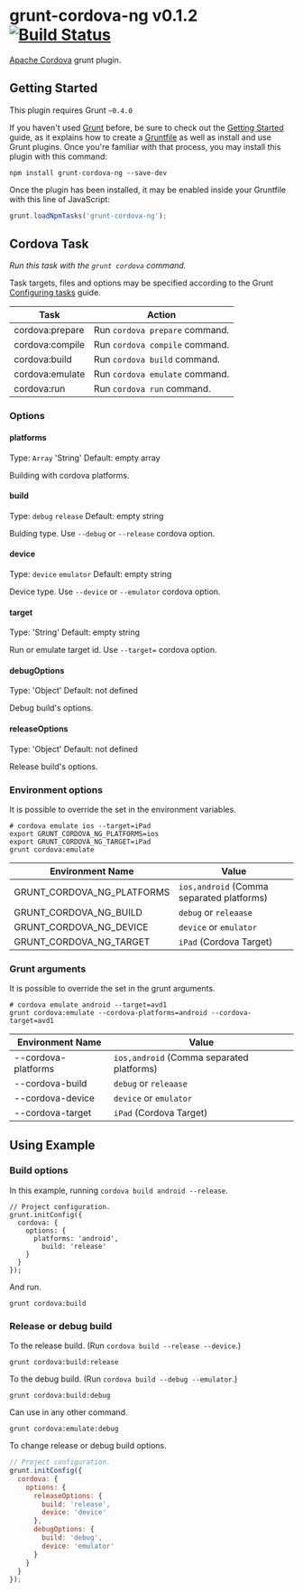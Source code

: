 # grunt-cordova-ng v0.1.2 [![Build Status](https://travis-ci.org/GrayBullet/grunt-cordova-ng.svg?branch=master)](https://travis-ci.org/GrayBullet/grunt-cordova-ng)
[Apache Cordova](http://cordova.apache.org/) grunt plugin.


## Getting Started
This plugin requires Grunt `~0.4.0`

If you haven't used [Grunt](http://gruntjs.com/) before, be sure to check out the [Getting Started](http://gruntjs.com/getting-started) guide, as it explains how to create a [Gruntfile](http://gruntjs.com/sample-gruntfile) as well as install and use Grunt plugins. Once you're familiar with that process, you may install this plugin with this command:

```shell
npm install grunt-cordova-ng --save-dev
```

Once the plugin has been installed, it may be enabled inside your Gruntfile with this line of JavaScript:

```js
grunt.loadNpmTasks('grunt-cordova-ng');
```


## Cordova Task
_Run this task with the `grunt cordova` command._

Task targets, files and options may be specified according to the Grunt [Configuring tasks](http://gruntjs.com/configuring-tasks) guide.

| Task            | Action                         |
| --------------- | ------------------------------ |
| cordova:prepare | Run `cordova prepare` command. |
| cordova:compile | Run `cordova compile` command. |
| cordova:build   | Run `cordova build` command.   |
| cordova:emulate | Run `cordova emulate` command. |
| cordova:run     | Run `cordova run` command.     |


### Options


#### platforms
Type: `Array` 'String'
Default: empty array

Building with cordova platforms.


#### build
Type: `debug` `release`
Default: empty string

Bulding type. Use `--debug` or `--release` cordova option.


#### device
Type: `device` `emulator`
Default: empty string

Device type. Use `--device` or `--emulator` cordova option.


#### target
Type: 'String'
Default: empty string

Run or emulate target id. Use `--target=` cordova option.


#### debugOptions
Type: 'Object'
Default: not defined

Debug build's options.


#### releaseOptions
Type: 'Object'
Default: not defined

Release build's options.


### Environment options
It is possible to override the set in the environment variables.

```
# cordova emulate ios --target=iPad
export GRUNT_CORDOVA_NG_PLATFORMS=ios
export GRUNT_CORDOVA_NG_TARGET=iPad
grunt cordova:emulate
```

| Environment Name           | Value                                     |
| -------------------------- | ----------------------------------------- |
| GRUNT_CORDOVA_NG_PLATFORMS | `ios,android` (Comma separated platforms) |
| GRUNT_CORDOVA_NG_BUILD     | `debug` or `releaase`                     |
| GRUNT_CORDOVA_NG_DEVICE    | `device` or `emulator`                    |
| GRUNT_CORDOVA_NG_TARGET    | `iPad` (Cordova Target)                   |


### Grunt arguments
It is possible to override the set in the grunt arguments.

```
# cordova emulate android --target=avd1
grunt cordova:emulate --cordova-platforms=android --cordova-target=avd1
```

| Environment Name    | Value                                     |
| ------------------- | ----------------------------------------- |
| --cordova-platforms | `ios,android` (Comma separated platforms) |
| --cordova-build     | `debug` or `releaase`                     |
| --cordova-device    | `device` or `emulator`                    |
| --cordova-target    | `iPad` (Cordova Target)                   |


## Using Example


### Build options
In this example, running `cordova build android --release`.

```
// Project configuration.
grunt.initConfig({
  cordova: {
    options: {
      platforms: 'android',
        build: 'release'
    }
  }
});
```

And run.

```
grunt cordova:build
```


### Release or debug build
To the release build. (Run `cordova build --release --device`.)

```
grunt cordova:build:release
```

To the debug build. (Run `cordova build --debug --emulator`.)

```
grunt cordova:build:debug
```

Can use in any other command.

```
grunt cordova:emulate:debug
```

To change release or debug build options.

```javascript
// Project configuration.
grunt.initConfig({
  cordova: {
    options: {
      releaseOptions: {
        build: 'release',
        device: 'device'
      },
      debugOptions: {
        build: 'debug',
        device: 'emulator'
      }
    }
  }
});
```
